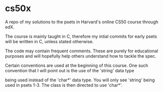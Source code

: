 # cs50x
A repo of my solutions to the psets in Harvard's online CS50 course through edX.

The course is mainly taught in C, therefore my intial commits for early psets will be written in C, unless stated otherwise.

The code may contain frequent comments. These are purely for educational purposes and will hopefully help others understand how to tackle the spec.

Certain conventions are used at the beginning of this course. One such convention that I will point out is the use of the 'string' data type

being used instead of the 'char*' data type. You will only see 'string' being used in psets 1-3. The class is then directed to use 'char*'.
